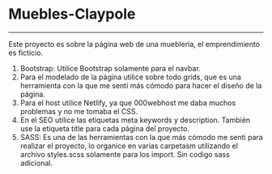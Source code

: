 # Muebles-Claypole
***
Este proyecto es sobre la página web de una mueblería, el emprendimiento es ficticio.

1. Bootstrap: Utilice Bootstrap solamente para el navbar.
2. Para el modelado de la página utilice sobre todo grids, que es una herramienta con la que me sentí más cómodo para hacer el diseño de la página.
3. Para el host utilice Netlify, ya que 000webhost me daba muchos problemas y no me tomaba el CSS.
4. En el SEO utilice las etiquetas meta keywords y description. También use la etiqueta title para cada página del proyecto.
5. SASS: Es una de las herramientas con la que más cómodo me senti para realizar el proyecto, lo organice en varias carpetasm utilizando el archivo styles.scss solamente para los import. Sin codigo sass adicional.
